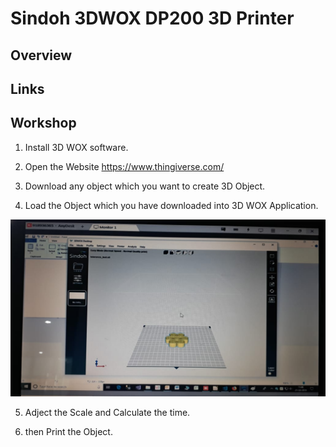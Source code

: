 # Sindoh 3DWOX DP200 3D Printer

## Overview

## Links

## Workshop

1. Install 3D WOX software.  

2. Open the Website https://www.thingiverse.com/  

3. Download any object which you want to create 3D Object.  

4. Load the Object which you have downloaded into 3D WOX Application. 

![Sindhoe](images/3dwox1.jpg) 

5. Adject the Scale and Calculate the time. 

6. then Print the Object.